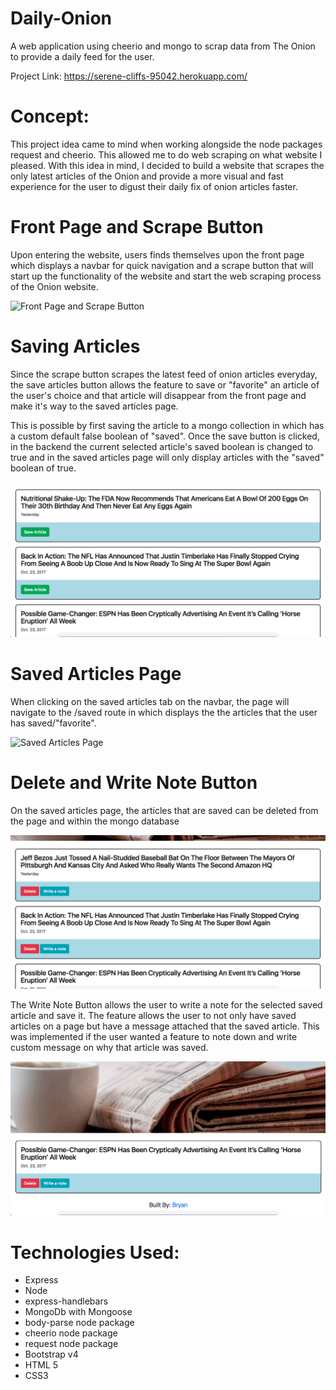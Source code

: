 # Daily-Onion
A web application using cheerio and mongo to scrap data from The Onion to provide a daily feed for the user.

Project Link: https://serene-cliffs-95042.herokuapp.com/

# Concept:

This project idea came to mind when working alongside the node packages request and cheerio. This allowed me to do web scraping on what website I pleased. With this idea in mind, I decided to build a website that scrapes the only latest articles of the Onion and provide a more visual and fast experience for the user to digust their daily fix of onion articles faster.

# Front Page and Scrape Button

Upon entering the website, users finds themselves upon the front page which displays a navbar for quick navigation and a scrape button that will start up the functionality of the website and start the web scraping process of the Onion website.

![Front Page and Scrape Button](/gifs/scrape-button.gif "Front Page and Scrape Button")


# Saving Articles

Since the scrape button scrapes the latest feed of onion articles everyday, the save articles button allows the feature to save or "favorite" an article of the user's choice and that article will disappear from the front page and make it's way to the saved articles page.

This is possible by first saving the article to a mongo collection in which has a custom default false boolean of "saved". Once the save button is clicked, in the backend the current selected article's saved boolean is changed to true and in the saved articles page will only display articles with the "saved" boolean of true.

![Saving Articles](/gifs/saving.gif "Saving Articles")

# Saved Articles Page

When clicking on the saved articles tab on the navbar, the page will navigate to the /saved route in which displays the the articles that the user has saved/"favorite".

![Saved Articles Page](/gifs/saved-articles.gif "Saved Articles Page")

# Delete and Write Note Button

On the saved articles page, the articles that are saved can be deleted from the page and within the mongo database

![Delete Button](/gifs/delete.gif "Delete Button")

The Write Note Button allows the user to write a note for the selected saved article and save it. The feature allows the user to not only have saved articles on a page but have a message attached that the saved article. This was implemented if the user wanted a feature to note down and write custom message on why that article was saved.

![Write Note Button](/gifs/write-note.gif "Write Note")

# Technologies Used:

- Express
- Node
- express-handlebars
- MongoDb with Mongoose 
- body-parse node package
- cheerio node package
- request node package
- Bootstrap v4
- HTML 5
- CSS3
